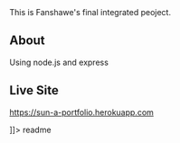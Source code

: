 <snippet>
  <content><![CDATA[
# ${1:Ryan Sun's Portfolio}

This is Fanshawe's final integrated peoject. 

## About

Using node.js and express

## Live Site

https://sun-a-portfolio.herokuapp.com



]]></content>
  <tabTrigger>readme</tabTrigger>
</snippet>